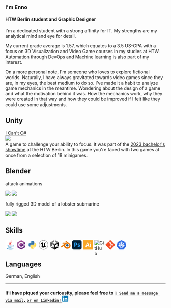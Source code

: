 ### I'm Enno
#### HTW Berlin student and Graphic Designer

I'm a dedicated student with a strong affinity for IT. My strengths are my analytical mind and eye for detail.

My current grade average is 1.57, which equates to a 3.5 US-GPA with a focus on 3D Visualization and Video Game courses in my studies at HTW. Automation through DevOps and Machine learning is also part of my interest.

On a more personal note, I'm someone who loves to explore fictional worlds. Naturally, I have always gravitated towards video games since they are, in my eyes, the best medium to do so. I've made it a habit to analyze game mechanics in the meantime. Wondering about the design of a game and what the motivation behind it was. How the mechanics work, why they were created in that way and how they could be improved if I felt like they could use some adjustments.

Unity
---
<div align="left">
  <div> <a href="https://github.com/ChariotGames/I-Cant-C-Sharp"> I Can't C# </a> </div>
  <img src="https://github.com/Ennjoying/Ennjoying/assets/72946645/3842763b-f8df-43a6-9120-100734493584" width="300px">
  <div> <a>A game to challenge your ability to focus. It was part of the <a href="https://showtime.f4.htw-berlin.de"> 2023 bachelor's showtime</a> at the HTW Berlin. In this game you're faced with two games at once from a selection of 18 minigames.</a> </div>
</div>

Blender 
---
attack animations

<div id="AtkAnims" align="left">
  <img src="https://github.com/Ennjoying/Ennjoying/assets/72946645/9668cf90-3ad4-4eab-bb44-e12a0dc3c149" width="300px"/>
  <img src="https://github.com/Ennjoying/Ennjoying/assets/72946645/4f4e7a48-bb27-41df-beba-f8ec82f1c9ba" width="300px"/>
</div>

fully rigged 3D model of a lobster submarine

<div id="LobsterDrone" align="left">
  <img src="https://github.com/Ennjoying/Ennjoying/assets/72946645/b933e8c5-909a-454c-87b5-e11e50494684" width="300px"/>
  <img src="https://github.com/Ennjoying/Ennjoying/assets/72946645/8b287c11-ed42-47f6-bb12-db419528a295" width="300px"/>
</div>

Skills
---

<img align="left" alt="Java" width="30px" style="padding-right:5px;" src="https://github.com/devicons/devicon/blob/master/icons/java/java-original.svg"/>
<img align="left" alt="Csharp" width="30px" style="padding-right:5px;" src="https://github.com/devicons/devicon/blob/master/icons/csharp/csharp-original.svg"/>
<img align="left" alt="Python" width="30px" style="padding-right:5px;" src="https://github.com/devicons/devicon/blob/master/icons/python/python-original.svg" />

<img align="left" alt="Unreal" width="30px" style="padding-right:5px;" src="https://github.com/devicons/devicon/blob/master/icons/unrealengine/unrealengine-original.svg" />
<img align="left" alt="Unity" width="30px" style="padding-right:5px;" src="https://github.com/devicons/devicon/blob/master/icons/unity/unity-original.svg" />

<img align="left" alt="Blender" width="30px" style="padding-right:5px;" src="https://github.com/devicons/devicon/blob/master/icons/blender/blender-original.svg" />
<img align="left" alt="Photoshop" width="30px" style="padding-right:5px;" src="https://github.com/devicons/devicon/blob/master/icons/photoshop/photoshop-original.svg" />
<img align="left" alt="Illustrator" width="30px" style="padding-right:5px;" src="https://github.com/devicons/devicon/blob/master/icons/illustrator/illustrator-plain.svg" />

<img align="left" alt="GitHub" width="30px" style="padding-right:5px;" src="https://cdn.jsdelivr.net/gh/devicons/devicon/icons/github/github-original.svg" />
<img align="left" alt="Git" width="30px" style="padding-right:5px;" src="https://github.com/devicons/devicon/blob/master/icons/git/git-original.svg" />

<img align="left" alt="Kubernetes" width="30px" style="padding-right:5px;" src="https://github.com/devicons/devicon/blob/master/icons/kubernetes/kubernetes-original.svg" />
<br/><br/>


Languages
---
German, English


---

#### If i have piqued your curiousity, please feel free to <a href="mailto:enno.kleinfeldt@student.htw-berlin.de?subject=Hello from GitHub">`📨 Send me a message via mail,`</a> <a href="https://www.linkedin.com/in/Enno-Kleinfeldt"> `or on Linkedin!` </a> <img alt="LinkedIn" width="20px" style="padding-right:50px;" src="https://github.com/devicons/devicon/blob/master/icons/linkedin/linkedin-original.svg" />







<!--
**Ennjoying/Ennjoying** is a ✨ _special_ ✨ repository because its `README.md` (this file) appears on your GitHub profile.

Here are some ideas to get you started:

- 🔭 I’m currently working on ...
- 🌱 I’m currently learning ...
- 👯 I’m looking to collaborate on ...
- 🤔 I’m looking for help with ...
- 💬 Ask me about ...
- 📫 How to reach me: ...
- 😄 Pronouns: ...
- ⚡ Fun fact: ...
-->
